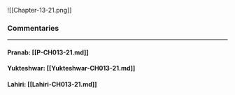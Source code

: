 ![[Chapter-13-21.png]]

### Commentaries

---

#### Pranab: [[P-CH013-21.md]]

#### Yukteshwar: [[Yukteshwar-CH013-21.md]]

#### Lahiri: [[Lahiri-CH013-21.md]]
